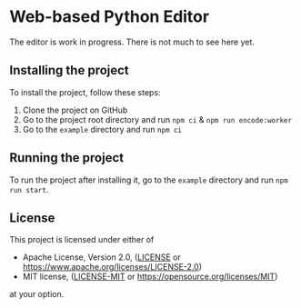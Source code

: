# Web-based Python Editor

The editor is work in progress. There is not much to see here yet.

## Installing the project

To install the project, follow these steps:

1. Clone the project on GitHub
2. Go to the project root directory and run `npm ci` & `npm run encode:worker`
3. Go to the `example` directory and run `npm ci`

## Running the project

To run the project after installing it, go to the `example` directory and run `npm run start`.

## License

This project is licensed under either of

- Apache License, Version 2.0, ([LICENSE](LICENSE) or https://www.apache.org/licenses/LICENSE-2.0)
- MIT license, ([LICENSE-MIT](LICENSE-MIT) or https://opensource.org/licenses/MIT)

at your option.
